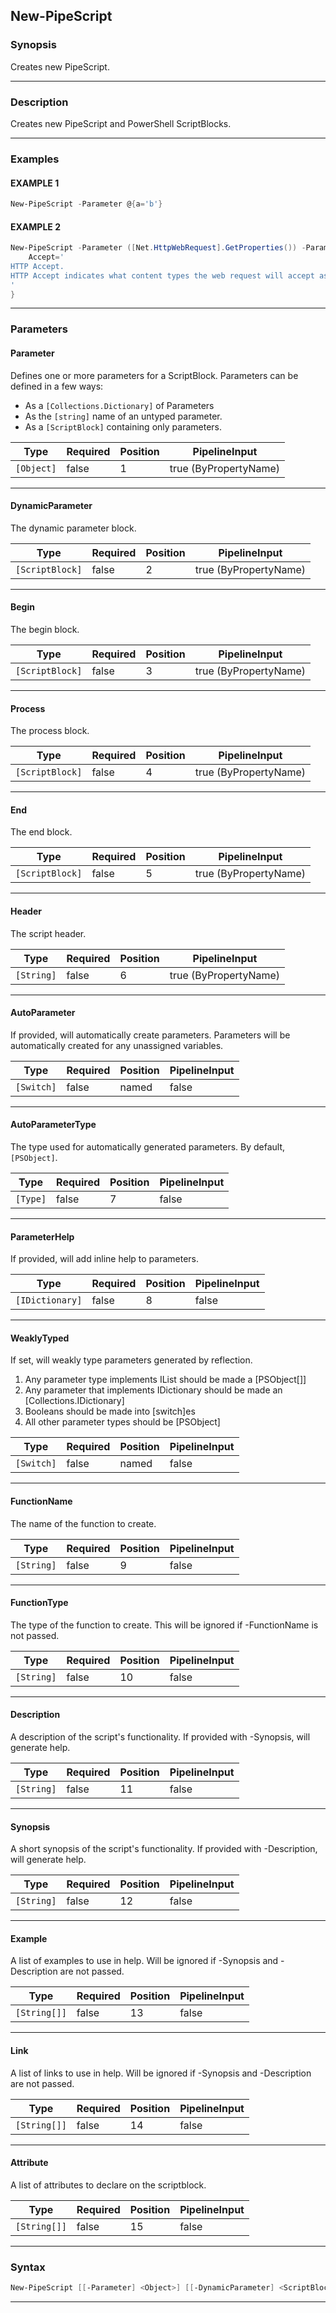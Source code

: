 New-PipeScript
--------------
### Synopsis
Creates new PipeScript.

---
### Description

Creates new PipeScript and PowerShell ScriptBlocks.

---
### Examples
#### EXAMPLE 1
```PowerShell
New-PipeScript -Parameter @{a='b'}
```

#### EXAMPLE 2
```PowerShell
New-PipeScript -Parameter ([Net.HttpWebRequest].GetProperties()) -ParameterHelp @{
    Accept='
HTTP Accept.
HTTP Accept indicates what content types the web request will accept as a response.
'
}
```

---
### Parameters
#### **Parameter**

Defines one or more parameters for a ScriptBlock.
Parameters can be defined in a few ways:
* As a ```[Collections.Dictionary]``` of Parameters
* As the ```[string]``` name of an untyped parameter.
* As a ```[ScriptBlock]``` containing only parameters.






|Type      |Required|Position|PipelineInput        |
|----------|--------|--------|---------------------|
|`[Object]`|false   |1       |true (ByPropertyName)|



---
#### **DynamicParameter**

The dynamic parameter block.






|Type           |Required|Position|PipelineInput        |
|---------------|--------|--------|---------------------|
|`[ScriptBlock]`|false   |2       |true (ByPropertyName)|



---
#### **Begin**

The begin block.






|Type           |Required|Position|PipelineInput        |
|---------------|--------|--------|---------------------|
|`[ScriptBlock]`|false   |3       |true (ByPropertyName)|



---
#### **Process**

The process block.






|Type           |Required|Position|PipelineInput        |
|---------------|--------|--------|---------------------|
|`[ScriptBlock]`|false   |4       |true (ByPropertyName)|



---
#### **End**

The end block.






|Type           |Required|Position|PipelineInput        |
|---------------|--------|--------|---------------------|
|`[ScriptBlock]`|false   |5       |true (ByPropertyName)|



---
#### **Header**

The script header.






|Type      |Required|Position|PipelineInput        |
|----------|--------|--------|---------------------|
|`[String]`|false   |6       |true (ByPropertyName)|



---
#### **AutoParameter**

If provided, will automatically create parameters.
Parameters will be automatically created for any unassigned variables.






|Type      |Required|Position|PipelineInput|
|----------|--------|--------|-------------|
|`[Switch]`|false   |named   |false        |



---
#### **AutoParameterType**

The type used for automatically generated parameters.
By default, ```[PSObject]```.






|Type    |Required|Position|PipelineInput|
|--------|--------|--------|-------------|
|`[Type]`|false   |7       |false        |



---
#### **ParameterHelp**

If provided, will add inline help to parameters.






|Type           |Required|Position|PipelineInput|
|---------------|--------|--------|-------------|
|`[IDictionary]`|false   |8       |false        |



---
#### **WeaklyTyped**

If set, will weakly type parameters generated by reflection.
1. Any parameter type implements IList should be made a [PSObject[]]
2. Any parameter that implements IDictionary should be made an [Collections.IDictionary]
3. Booleans should be made into [switch]es
4. All other parameter types should be [PSObject]






|Type      |Required|Position|PipelineInput|
|----------|--------|--------|-------------|
|`[Switch]`|false   |named   |false        |



---
#### **FunctionName**

The name of the function to create.






|Type      |Required|Position|PipelineInput|
|----------|--------|--------|-------------|
|`[String]`|false   |9       |false        |



---
#### **FunctionType**

The type of the function to create.  This will be ignored if -FunctionName is not passed.






|Type      |Required|Position|PipelineInput|
|----------|--------|--------|-------------|
|`[String]`|false   |10      |false        |



---
#### **Description**

A description of the script's functionality.  If provided with -Synopsis, will generate help.






|Type      |Required|Position|PipelineInput|
|----------|--------|--------|-------------|
|`[String]`|false   |11      |false        |



---
#### **Synopsis**

A short synopsis of the script's functionality.  If provided with -Description, will generate help.






|Type      |Required|Position|PipelineInput|
|----------|--------|--------|-------------|
|`[String]`|false   |12      |false        |



---
#### **Example**

A list of examples to use in help.  Will be ignored if -Synopsis and -Description are not passed.






|Type        |Required|Position|PipelineInput|
|------------|--------|--------|-------------|
|`[String[]]`|false   |13      |false        |



---
#### **Link**

A list of links to use in help.  Will be ignored if -Synopsis and -Description are not passed.






|Type        |Required|Position|PipelineInput|
|------------|--------|--------|-------------|
|`[String[]]`|false   |14      |false        |



---
#### **Attribute**

A list of attributes to declare on the scriptblock.






|Type        |Required|Position|PipelineInput|
|------------|--------|--------|-------------|
|`[String[]]`|false   |15      |false        |



---
### Syntax
```PowerShell
New-PipeScript [[-Parameter] <Object>] [[-DynamicParameter] <ScriptBlock>] [[-Begin] <ScriptBlock>] [[-Process] <ScriptBlock>] [[-End] <ScriptBlock>] [[-Header] <String>] [-AutoParameter] [[-AutoParameterType] <Type>] [[-ParameterHelp] <IDictionary>] [-WeaklyTyped] [[-FunctionName] <String>] [[-FunctionType] <String>] [[-Description] <String>] [[-Synopsis] <String>] [[-Example] <String[]>] [[-Link] <String[]>] [[-Attribute] <String[]>] [<CommonParameters>]
```
---
